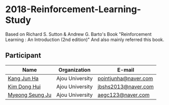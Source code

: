 # 2018-Reinforcement-Learning-Study

Based on Richard S. Sutton & Andrew G. Barto's Book "Reinforcement Learning : An Introduction (2nd edition)"
And also mainly referred this book.

## Participant

Name | Organization | E-mail
------ | ---------------- | ----------------
[Kang Jun Ha](https://github.com/kangjunha) | Ajou University | pointjunha@naver.com
[Kim Dong Hui](https://github.com/rookie0806) | Ajou University | jbshs2013@naver.com
[Myeong Seung Ju](https://github.com/4lvita) | Ajou University | aegc123@naver.com

